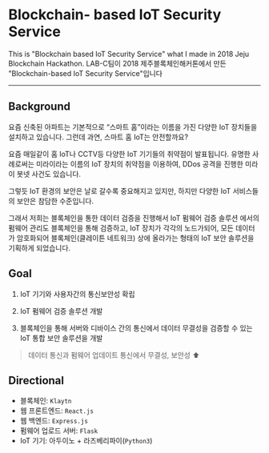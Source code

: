 Blockchain-  based IoT Security Service
========


This is "Blockchain based IoT Security Service" what I made in 2018 Jeju Blockchain Hackathon.
LAB-C팀이 2018 제주블록체인해커톤에서 만든 "Blockchain-based IoT Security Service"입니다

--------

## Background

요즘 신축된 아파트는 기본적으로 “스마트 홈”이라는 이름을 가진 다양한 IoT 장치들을 설치하고 있습니다. 그런데 과연, 스마트 홈 IoT는 안전할까요?

요즘 매일같이 홈 IoT나 CCTV등 다양한 IoT 기기들의 취약점이 발표됩니다. 유명한 사례로써는 미라이라는 이름의 IoT 장치의 취약점을 이용하여, DDos 공격을 진행한 미라이 봇넷 사건도 있습니다.

그렇듯 IoT 환경의 보안은 날로 갈수록 중요해지고 있지만, 하지만 다양한 IoT 서비스들의 보안은 참담한 수준입니다.

그래서 저희는 블록체인을 통한 데이터 검증을 진행해서 IoT 펌웨어 검증 솔루션 에서의 펌웨어 관리도 블록체인을 통해 검증하고, IoT 장치가 각각의 노드가되어, 모든 데이터가 암호화되어 블록체인(클레이튼 네트워크) 상에 올라가는 형태의 IoT 보안 솔루션을 기획하게 되었습니다.

## Goal

1. IoT 기기와 사용자간의 통신보안성 확립

2. IoT 펌웨어 검증 솔루션 개발

3. 블록체인을 통해 서버와 디바이스 간의 통신에서 데이터 무결성을 검증할 수 있는 IoT 통합 보안 솔루션을 개발

> 데이터 통신과 펌웨어 업데이트 통신에서 무결성, 보안성 ⬆️

## Directional

- 블록체인: `Klaytn`
- 웹 프론트엔드: `React.js`
- 웹 백엔드: `Express.js`
- 펌웨어 업로드 서버: `Flask`
- IoT 기기: 아두이노 + 라즈베리파이(`Python3`)
